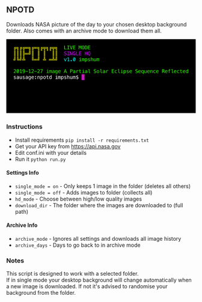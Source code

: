 ## NPOTD

Downloads NASA picture of the day to your chosen desktop background folder. Also comes with an archive mode to download them all.

![](ss.jpg)

### Instructions

-   Install requirements `pip install -r requirements.txt`
-   Get your API key from https://api.nasa.gov
-   Edit conf.ini with your details
-   Run it `python run.py`

#### Settings Info

-   `single_mode = on` - Only keeps 1 image in the folder (deletes all others)
-   `single_mode = off` - Adds images to folder (collects all)
-   `hd_mode` - Choose between high/low quality images
-   `download_dir` - The folder where the images are downloaded to (full path)

#### Archive Info

-   `archive_mode` - Ignores all settings and downloads all image history
-   `archive_days` - Days to go back to in archive mode


### Notes

This script is designed to work with a selected folder.   
If in single mode your desktop background will change automatically when a new image is downloaded. If not it's advised to randomise your background from the folder.
